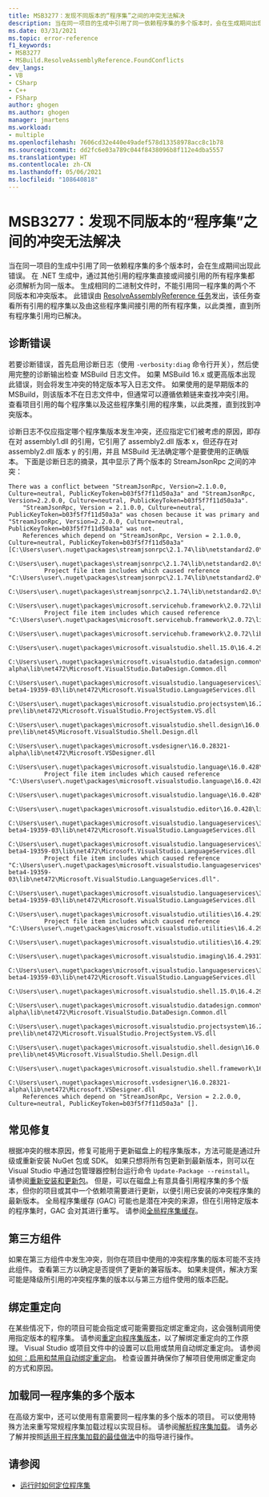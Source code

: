 ```yaml
---
title: MSB3277：发现不同版本的“程序集”之间的冲突无法解决
description: 当在同一项目的生成中引用了同一依赖程序集的多个版本时，会在生成期间出现此错误。
ms.date: 03/31/2021
ms.topic: error-reference
f1_keywords:
- MSB3277
- MSBuild.ResolveAssemblyReference.FoundConflicts
dev_langs:
- VB
- CSharp
- C++
- FSharp
author: ghogen
ms.author: ghogen
manager: jmartens
ms.workload:
- multiple
ms.openlocfilehash: 7606cd32e440e49adef578d13358978acc8c1b78
ms.sourcegitcommit: dd2fc6e03a789c044f8438096b8f112e4dba5557
ms.translationtype: HT
ms.contentlocale: zh-CN
ms.lasthandoff: 05/06/2021
ms.locfileid: "108640818"
---
```

# <a name="msb3277-found-conflicts-between-different-versions-of-assembly-that-could-not-be-resolved"></a>MSB3277：发现不同版本的“程序集”之间的冲突无法解决

当在同一项目的生成中引用了同一依赖程序集的多个版本时，会在生成期间出现此错误。 在 .NET 生成中，通过其他引用的程序集直接或间接引用的所有程序集都必须解析为同一版本。 生成相同的二进制文件时，不能引用同一程序集的两个不同版本和冲突版本。 此错误由 [ResolveAssemblyReference 任务](../resolveassemblyreference-task.md)发出，该任务查看所有引用的程序集以及由这些程序集间接引用的所有程序集，以此类推，直到所有程序集引用均已解决。

## <a name="diagnosing-the-error"></a>诊断错误

若要诊断错误，首先启用诊断日志（使用 `-verbosity:diag` 命令行开关），然后使用完整的诊断输出检查 MSBuild 日志文件。 如果 MSBuild 16.x 或更高版本出现此错误，则会将发生冲突的特定版本写入日志文件。 如果使用的是早期版本的 MSBuild，则该版本不在日志文件中，但通常可以遵循依赖链来查找冲突引用。 查看项目引用的每个程序集以及这些程序集引用的程序集，以此类推，直到找到冲突版本。

诊断日志不仅应指定哪个程序集版本发生冲突，还应指定它们被考虑的原因，即存在对 assembly1.dll 的引用，它引用了 assembly2.dll 版本 x，但还存在对 assembly2.dll 版本 y 的引用，并且 MSBuild 无法确定哪个是要使用的正确版本。  下面是诊断日志的摘录，其中显示了两个版本的 StreamJsonRpc 之间的冲突：

```output
There was a conflict between "StreamJsonRpc, Version=2.1.0.0, Culture=neutral, PublicKeyToken=b03f5f7f11d50a3a" and "StreamJsonRpc, Version=2.2.0.0, Culture=neutral, PublicKeyToken=b03f5f7f11d50a3a".
    "StreamJsonRpc, Version = 2.1.0.0, Culture=neutral, PublicKeyToken=b03f5f7f11d50a3a" was chosen because it was primary and "StreamJsonRpc, Version=2.2.0.0, Culture=neutral, PublicKeyToken=b03f5f7f11d50a3a" was not.
    References which depend on "StreamJsonRpc, Version = 2.1.0.0, Culture=neutral, PublicKeyToken=b03f5f7f11d50a3a" [C:\Users\user\.nuget\packages\streamjsonrpc\2.1.74\lib\netstandard2.0\StreamJsonRpc.dll].
    C:\Users\user\.nuget\packages\streamjsonrpc\2.1.74\lib\netstandard2.0\StreamJsonRpc.dll
          Project file item includes which caused reference "C:\Users\user\.nuget\packages\streamjsonrpc\2.1.74\lib\netstandard2.0\StreamJsonRpc.dll".
            C:\Users\user\.nuget\packages\streamjsonrpc\2.1.74\lib\netstandard2.0\StreamJsonRpc.dll
        C:\Users\user\.nuget\packages\microsoft.servicehub.framework\2.0.72\lib\netstandard2.0\Microsoft.ServiceHub.Framework.dll
          Project file item includes which caused reference "C:\Users\user\.nuget\packages\microsoft.servicehub.framework\2.0.72\lib\netstandard2.0\Microsoft.ServiceHub.Framework.dll".
            C:\Users\user\.nuget\packages\microsoft.servicehub.framework\2.0.72\lib\netstandard2.0\Microsoft.ServiceHub.Framework.dll
            C:\Users\user\.nuget\packages\microsoft.visualstudio.shell.15.0\16.4.29318.21\lib\net472\Microsoft.VisualStudio.Shell.15.0.dll
            C:\Users\user\.nuget\packages\microsoft.visualstudio.datadesign.common\16.0.28321-alpha\lib\net472\Microsoft.VisualStudio.DataDesign.Common.dll
            C:\Users\user\.nuget\packages\microsoft.visualstudio.languageservices\3.2.0-beta4-19359-03\lib\net472\Microsoft.VisualStudio.LanguageServices.dll
            C:\Users\user\.nuget\packages\microsoft.visualstudio.projectsystem\16.2.133-pre\lib\net472\Microsoft.VisualStudio.ProjectSystem.VS.dll
            C:\Users\user\.nuget\packages\microsoft.visualstudio.shell.design\16.0.28316-pre\lib\net45\Microsoft.VisualStudio.Shell.Design.dll
            C:\Users\user\.nuget\packages\microsoft.vsdesigner\16.0.28321-alpha\lib\net472\Microsoft.VSDesigner.dll
        C:\Users\user\.nuget\packages\microsoft.visualstudio.language\16.0.428\lib\net472\Microsoft.VisualStudio.Language.dll
          Project file item includes which caused reference "C:\Users\user\.nuget\packages\microsoft.visualstudio.language\16.0.428\lib\net472\Microsoft.VisualStudio.Language.dll".
            C:\Users\user\.nuget\packages\microsoft.visualstudio.language\16.0.428\lib\net472\Microsoft.VisualStudio.Language.dll
            C:\Users\user\.nuget\packages\microsoft.visualstudio.editor\16.0.428\lib\net472\Microsoft.VisualStudio.Editor.dll
            C:\Users\user\.nuget\packages\microsoft.visualstudio.languageservices\3.2.0-beta4-19359-03\lib\net472\Microsoft.VisualStudio.LanguageServices.dll
        C:\Users\user\.nuget\packages\microsoft.visualstudio.languageservices\3.2.0-beta4-19359-03\lib\net472\Microsoft.VisualStudio.LanguageServices.dll
          Project file item includes which caused reference "C:\Users\user\.nuget\packages\microsoft.visualstudio.languageservices\3.2.0-beta4-19359-03\lib\net472\Microsoft.VisualStudio.LanguageServices.dll".
            C:\Users\user\.nuget\packages\microsoft.visualstudio.languageservices\3.2.0-beta4-19359-03\lib\net472\Microsoft.VisualStudio.LanguageServices.dll
        C:\Users\user\.nuget\packages\microsoft.visualstudio.utilities\16.4.29317.144\lib\net46\Microsoft.VisualStudio.Utilities.dll
          Project file item includes which caused reference "C:\Users\user\.nuget\packages\microsoft.visualstudio.utilities\16.4.29317.144\lib\net46\Microsoft.VisualStudio.Utilities.dll".
            C:\Users\user\.nuget\packages\microsoft.visualstudio.utilities\16.4.29317.144\lib\net46\Microsoft.VisualStudio.Utilities.dll
            C:\Users\user\.nuget\packages\microsoft.visualstudio.imaging\16.4.29317.144\lib\net472\Microsoft.VisualStudio.Imaging.dll
            C:\Users\user\.nuget\packages\microsoft.visualstudio.languageservices\3.2.0-beta4-19359-03\lib\net472\Microsoft.VisualStudio.LanguageServices.dll
            C:\Users\user\.nuget\packages\microsoft.visualstudio.shell.15.0\16.4.29318.21\lib\net472\Microsoft.VisualStudio.Shell.15.0.dll
            C:\Users\user\.nuget\packages\microsoft.visualstudio.datadesign.common\16.0.28321-alpha\lib\net472\Microsoft.VisualStudio.DataDesign.Common.dll
            C:\Users\user\.nuget\packages\microsoft.visualstudio.projectsystem\16.2.133-pre\lib\net472\Microsoft.VisualStudio.ProjectSystem.VS.dll
            C:\Users\user\.nuget\packages\microsoft.visualstudio.shell.design\16.0.28316-pre\lib\net45\Microsoft.VisualStudio.Shell.Design.dll
            C:\Users\user\.nuget\packages\microsoft.visualstudio.shell.framework\16.4.29318.21\lib\net472\Microsoft.VisualStudio.Shell.Framework.dll
            C:\Users\user\.nuget\packages\microsoft.vsdesigner\16.0.28321-alpha\lib\net472\Microsoft.VSDesigner.dll
    References which depend on "StreamJsonRpc, Version = 2.2.0.0, Culture=neutral, PublicKeyToken=b03f5f7f11d50a3a" [].
```

## <a name="common-fixes"></a>常见修复

根据冲突的根本原因，修复可能用于更新磁盘上的程序集版本，方法可能是通过升级或重新安装 NuGet 包或 SDK。 如果只想将所有包更新到最新版本，则可以在 Visual Studio 中通过包管理器控制台运行命令 `Update-Package --reinstall`。 请参阅[重新安装和更新包](/nuget/consume-packages/reinstalling-and-updating-packages)。 但是，可以在磁盘上有意具备引用程序集的多个版本，但你的项目或其中一个依赖项需要进行更新，以便引用已安装的冲突程序集的最新版本。 全局程序集缓存 (GAC) 可能也是潜在冲突的来源，但在引用特定版本的程序集时，GAC 会对其进行重写。 请参阅[全局程序集缓存](/dotnet/framework/app-domains/gac)。

## <a name="third-party-components"></a>第三方组件

如果在第三方组件中发生冲突，则你在项目中使用的冲突程序集的版本可能不支持此组件。 查看第三方以确定是否提供了更新的兼容版本。 如果未提供，解决方案可能是降级所引用的冲突程序集的版本以与第三方组件使用的版本匹配。

## <a name="binding-redirects"></a>绑定重定向

在某些情况下，你的项目可能会指定或可能需要指定绑定重定向，这会强制调用使用指定版本的程序集。 请参阅[重定向程序集版本](/dotnet/framework/configure-apps/redirect-assembly-versions)，以了解绑定重定向的工作原理。 Visual Studio 或项目文件中的设置可以启用或禁用自动绑定重定向。 请参阅[如何：启用和禁用自动绑定重定向](/dotnet/framework/configure-apps/how-to-enable-and-disable-automatic-binding-redirection)。 检查设置并确保你了解项目使用绑定重定向的方式和原因。

## <a name="loading-multiple-versions-of-the-same-assembly"></a>加载同一程序集的多个版本

在高级方案中，还可以使用有意需要同一程序集的多个版本的项目。 可以使用特殊方法来重写常规程序集加载过程以实现目标。 请参阅[解析程序集加载](/dotnet/standard/assembly/resolve-loads)。 请务必了解并按照[适用于程序集加载的最佳做法](/dotnet/framework/deployment/best-practices-for-assembly-loading)中的指导进行操作。

## <a name="see-also"></a>请参阅

- [运行时如何定位程序集](/dotnet/framework/deployment/how-the-runtime-locates-assemblies)
